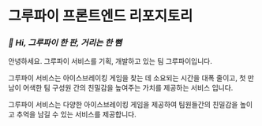 # 그루파이 프론트엔드 리포지토리

### _👋 Hi, 그루파이 한 판, 거리는 한 뼘_

안녕하세요. 그루파이 서비스를 기획, 개발하고 있는 팀 그루파이입니다.

그루파이 서비스는 아이스브레이킹 게임을 찾는 데 소요되는 시간을 대폭 줄이고, 첫 만남이 어색한 팀 구성원 간의 친밀감을 높여주는 가치를 제공하는 서비스 입니다.

그루파이 서비스는 다양한 아이스브레이킹 게임을 제공하여 팀원들간의 친밀감을 높이고 추억을 남길 수 있는 서비스를 제공합니다.
